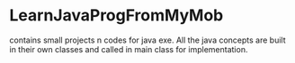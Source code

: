 # LearnJavaProgFromMyMob
contains small projects n codes for java exe. All the java concepts are built in their own classes and called in main class for implementation.
